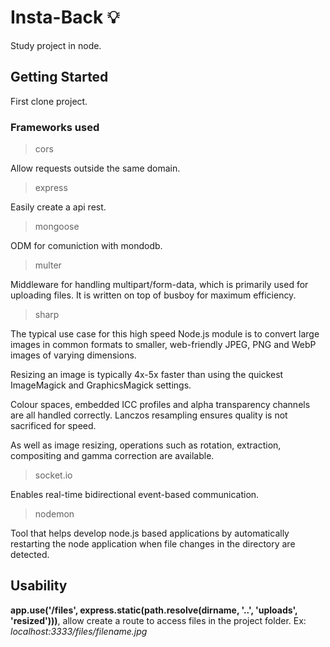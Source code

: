 # Insta-Back :bulb:

Study project in node.

## Getting Started

First clone project.

### Frameworks used

> cors

Allow requests outside the same domain.

> express

Easily create a api rest.

> mongoose

ODM for comuniction with mondodb.

> multer

Middleware for handling multipart/form-data, which is primarily used for uploading files. It is written on top of busboy for maximum efficiency.

> sharp

The typical use case for this high speed Node.js module is to convert large images in common formats to smaller, web-friendly JPEG, PNG and WebP images of varying dimensions.

Resizing an image is typically 4x-5x faster than using the quickest ImageMagick and GraphicsMagick settings.

Colour spaces, embedded ICC profiles and alpha transparency channels are all handled correctly. Lanczos resampling ensures quality is not sacrificed for speed.

As well as image resizing, operations such as rotation, extraction, compositing and gamma correction are available.

> socket.io

Enables real-time bidirectional event-based communication.

> nodemon

Tool that helps develop node.js based applications by automatically restarting the node application when file changes in the directory are detected.

## Usability

**app.use('/files', express.static(path.resolve(dirname, '..', 'uploads', 'resized')))**, allow create a route to access files in the project folder. Ex: _localhost:3333/files/filename.jpg_
